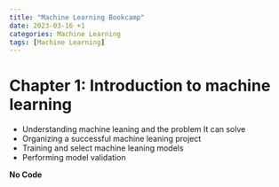 ```yaml
---
title: "Machine Learning Bookcamp"
date: 2023-03-16 +1
categories: Machine Learning 
tags: [Machine Learning]
--- 
```

# Chapter 1: Introduction to machine learning

- Understanding machine leaning and the problem It can solve
- Organizing a successful machine leaning project
- Training and select machine leaning models
- Performing model validation

**No Code**

